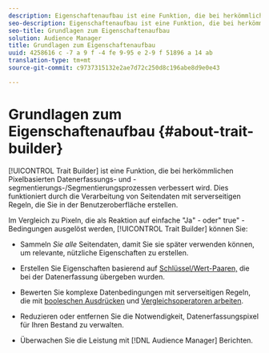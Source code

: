 ```yaml
---
description: Eigenschaftenaufbau ist eine Funktion, die bei herkömmlichen Pixelbasierten Datenerfassungs- und Segmentierungsprozessen und Segmentierungsprozessen verbessert wird. Dies funktioniert durch die Verarbeitung von Seitendaten mit serverseitigen Regeln, die Sie in der Benutzeroberfläche erstellen.
seo-description: Eigenschaftenaufbau ist eine Funktion, die bei herkömmlichen Pixelbasierten Datenerfassungs- und Segmentierungsprozessen und Segmentierungsprozessen verbessert wird. Dies funktioniert durch die Verarbeitung von Seitendaten mit serverseitigen Regeln, die Sie in der Benutzeroberfläche erstellen.
seo-title: Grundlagen zum Eigenschaftenaufbau
solution: Audience Manager
title: Grundlagen zum Eigenschaftenaufbau
uuid: 4258616 c -7 a 9 f -4 fe 9-95 e 2-9 f 51896 a 14 ab
translation-type: tm+mt
source-git-commit: c9737315132e2ae7d72c250d8c196abe8d9e0e43

---
```



# Grundlagen zum Eigenschaftenaufbau {#about-trait-builder}

[!UICONTROL Trait Builder] ist eine Funktion, die bei herkömmlichen Pixelbasierten Datenerfassungs- und -segmentierungs-/Segmentierungsprozessen verbessert wird. Dies funktioniert durch die Verarbeitung von Seitendaten mit serverseitigen Regeln, die Sie in der Benutzeroberfläche erstellen.

<!-- c_tb_about.xml -->

Im Vergleich zu Pixeln, die als Reaktion auf einfache &quot;Ja&quot; - oder&quot; true&quot; -Bedingungen ausgelöst werden, [!UICONTROL Trait Builder] können Sie:

* Sammeln *Sie alle* Seitendaten, damit Sie sie später verwenden können, um relevante, nützliche Eigenschaften zu erstellen.
* Erstellen Sie Eigenschaften basierend auf [Schlüssel/Wert-Paaren,](../../reference/key-value-pairs-explained.md) die bei der Datenerfassung übergeben wurden.
* Bewerten Sie komplexe Datenbedingungen mit serverseitigen Regeln, die mit [booleschen Ausdrücken](../../reference/boolean-expressions-tsb.md) und [Vergleichsoperatoren arbeiten](../../features/traits/trait-comparison-operators.md).

* Reduzieren oder entfernen Sie die Notwendigkeit, Datenerfassungspixel für Ihren Bestand zu verwalten.
* Überwachen Sie die Leistung mit [!DNL Audience Manager] Berichten.